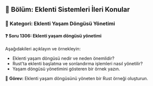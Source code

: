 ## 📘 Bölüm: Eklenti Sistemleri İleri Konular  
### 🔹 Kategori: Eklenti Yaşam Döngüsü Yönetimi  
#### ❓ Soru 1306: Eklenti yaşam döngüsü yönetimi

Aşağıdakileri açıklayın ve örnekleyin:

- Eklenti yaşam döngüsü nedir ve neden önemlidir?
- Rust'ta eklenti başlatma ve sonlandırma işlemleri nasıl yönetilir?
- Yaşam döngüsü yönetimini gösteren bir örnek yazın.

🔧 **Görev:** Eklenti yaşam döngüsünü yöneten bir Rust örneği oluşturun.
